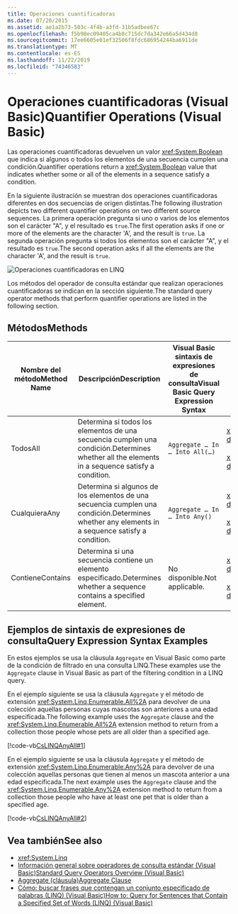 ```yaml
---
title: Operaciones cuantificadoras
ms.date: 07/20/2015
ms.assetid: ae1a2b73-503c-4f4b-a3fd-31b5adbee67c
ms.openlocfilehash: f5b98ec09405ca4b8c715dc7da342e66a5d434d8
ms.sourcegitcommit: 17ee6605e01ef32506f8fdc686954244ba6911de
ms.translationtype: MT
ms.contentlocale: es-ES
ms.lasthandoff: 11/22/2019
ms.locfileid: "74346583"
---
```

# <a name="quantifier-operations-visual-basic"></a><span data-ttu-id="060ae-102">Operaciones cuantificadoras (Visual Basic)</span><span class="sxs-lookup"><span data-stu-id="060ae-102">Quantifier Operations (Visual Basic)</span></span>
<span data-ttu-id="060ae-103">Las operaciones cuantificadoras devuelven un valor <xref:System.Boolean> que indica si algunos o todos los elementos de una secuencia cumplen una condición.</span><span class="sxs-lookup"><span data-stu-id="060ae-103">Quantifier operations return a <xref:System.Boolean> value that indicates whether some or all of the elements in a sequence satisfy a condition.</span></span>  
  
 <span data-ttu-id="060ae-104">En la siguiente ilustración se muestran dos operaciones cuantificadoras diferentes en dos secuencias de origen distintas.</span><span class="sxs-lookup"><span data-stu-id="060ae-104">The following illustration depicts two different quantifier operations on two different source sequences.</span></span> <span data-ttu-id="060ae-105">La primera operación pregunta si uno o varios de los elementos son el carácter "A", y el resultado es `true`.</span><span class="sxs-lookup"><span data-stu-id="060ae-105">The first operation asks if one or more of the elements are the character 'A', and the result is `true`.</span></span> <span data-ttu-id="060ae-106">La segunda operación pregunta si todos los elementos son el carácter "A", y el resultado es `true`.</span><span class="sxs-lookup"><span data-stu-id="060ae-106">The second operation asks if all the elements are the character 'A', and the result is `true`.</span></span>  
  
 ![Operaciones cuantificadoras en LINQ](./media/quantifier-operations/linq-quantifier-operations.png)  
  
 <span data-ttu-id="060ae-108">Los métodos del operador de consulta estándar que realizan operaciones cuantificadoras se indican en la sección siguiente.</span><span class="sxs-lookup"><span data-stu-id="060ae-108">The standard query operator methods that perform quantifier operations are listed in the following section.</span></span>  
  
## <a name="methods"></a><span data-ttu-id="060ae-109">Métodos</span><span class="sxs-lookup"><span data-stu-id="060ae-109">Methods</span></span>  
  
|<span data-ttu-id="060ae-110">Nombre del método</span><span class="sxs-lookup"><span data-stu-id="060ae-110">Method Name</span></span>|<span data-ttu-id="060ae-111">Descripción</span><span class="sxs-lookup"><span data-stu-id="060ae-111">Description</span></span>|<span data-ttu-id="060ae-112">Visual Basic sintaxis de expresiones de consulta</span><span class="sxs-lookup"><span data-stu-id="060ae-112">Visual Basic Query Expression Syntax</span></span>|<span data-ttu-id="060ae-113">Más información</span><span class="sxs-lookup"><span data-stu-id="060ae-113">More Information</span></span>|  
|-----------------|-----------------|------------------------------------------|----------------------|  
|<span data-ttu-id="060ae-114">Todos</span><span class="sxs-lookup"><span data-stu-id="060ae-114">All</span></span>|<span data-ttu-id="060ae-115">Determina si todos los elementos de una secuencia cumplen una condición.</span><span class="sxs-lookup"><span data-stu-id="060ae-115">Determines whether all the elements in a sequence satisfy a condition.</span></span>|`Aggregate … In … Into All(…)`|<xref:System.Linq.Enumerable.All%2A?displayProperty=nameWithType><br /><br /> <xref:System.Linq.Queryable.All%2A?displayProperty=nameWithType>|  
|<span data-ttu-id="060ae-116">Cualquiera</span><span class="sxs-lookup"><span data-stu-id="060ae-116">Any</span></span>|<span data-ttu-id="060ae-117">Determina si algunos de los elementos de una secuencia cumplen una condición.</span><span class="sxs-lookup"><span data-stu-id="060ae-117">Determines whether any elements in a sequence satisfy a condition.</span></span>|`Aggregate … In … Into Any()`|<xref:System.Linq.Enumerable.Any%2A?displayProperty=nameWithType><br /><br /> <xref:System.Linq.Queryable.Any%2A?displayProperty=nameWithType>|  
|<span data-ttu-id="060ae-118">Contiene</span><span class="sxs-lookup"><span data-stu-id="060ae-118">Contains</span></span>|<span data-ttu-id="060ae-119">Determina si una secuencia contiene un elemento especificado.</span><span class="sxs-lookup"><span data-stu-id="060ae-119">Determines whether a sequence contains a specified element.</span></span>|<span data-ttu-id="060ae-120">No disponible.</span><span class="sxs-lookup"><span data-stu-id="060ae-120">Not applicable.</span></span>|<xref:System.Linq.Enumerable.Contains%2A?displayProperty=nameWithType><br /><br /> <xref:System.Linq.Queryable.Contains%2A?displayProperty=nameWithType>|  
  
## <a name="query-expression-syntax-examples"></a><span data-ttu-id="060ae-121">Ejemplos de sintaxis de expresiones de consulta</span><span class="sxs-lookup"><span data-stu-id="060ae-121">Query Expression Syntax Examples</span></span>  
 <span data-ttu-id="060ae-122">En estos ejemplos se usa la cláusula `Aggregate` en Visual Basic como parte de la condición de filtrado en una consulta LINQ.</span><span class="sxs-lookup"><span data-stu-id="060ae-122">These examples use the `Aggregate` clause in Visual Basic as part of the filtering condition in a LINQ query.</span></span>  
  
 <span data-ttu-id="060ae-123">En el ejemplo siguiente se usa la cláusula `Aggregate` y el método de extensión <xref:System.Linq.Enumerable.All%2A> para devolver de una colección aquellas personas cuyas mascotas son anteriores a una edad especificada.</span><span class="sxs-lookup"><span data-stu-id="060ae-123">The following example uses the `Aggregate` clause and the <xref:System.Linq.Enumerable.All%2A> extension method to return from a collection those people whose pets are all older than a specified age.</span></span>  
  
 [!code-vb[CsLINQAnyAll#1](~/samples/snippets/visualbasic/VS_Snippets_VBCSharp/CsLINQAnyAll/VB/AnyAll.vb#1)]  
  
 <span data-ttu-id="060ae-124">En el ejemplo siguiente se usa la cláusula `Aggregate` y el método de extensión <xref:System.Linq.Enumerable.Any%2A> para devolver de una colección aquellas personas que tienen al menos un mascota anterior a una edad especificada.</span><span class="sxs-lookup"><span data-stu-id="060ae-124">The next example uses the `Aggregate` clause and the <xref:System.Linq.Enumerable.Any%2A> extension method to return from a collection those people who have at least one pet that is older than a specified age.</span></span>  
  
 [!code-vb[CsLINQAnyAll#2](~/samples/snippets/visualbasic/VS_Snippets_VBCSharp/CsLINQAnyAll/VB/AnyAll.vb#2)]  
  
## <a name="see-also"></a><span data-ttu-id="060ae-125">Vea también</span><span class="sxs-lookup"><span data-stu-id="060ae-125">See also</span></span>

- <xref:System.Linq>
- [<span data-ttu-id="060ae-126">Información general sobre operadores de consulta estándar (Visual Basic)</span><span class="sxs-lookup"><span data-stu-id="060ae-126">Standard Query Operators Overview (Visual Basic)</span></span>](../../../../visual-basic/programming-guide/concepts/linq/standard-query-operators-overview.md)
- [<span data-ttu-id="060ae-127">Aggregate (cláusula)</span><span class="sxs-lookup"><span data-stu-id="060ae-127">Aggregate Clause</span></span>](../../../../visual-basic/language-reference/queries/aggregate-clause.md)
- [<span data-ttu-id="060ae-128">Cómo: buscar frases que contengan un conjunto especificado de palabras (LINQ) (Visual Basic)</span><span class="sxs-lookup"><span data-stu-id="060ae-128">How to: Query for Sentences that Contain a Specified Set of Words (LINQ) (Visual Basic)</span></span>](../../../../visual-basic/programming-guide/concepts/linq/how-to-query-for-sentences-that-contain-a-specified-set-of-words.md)

